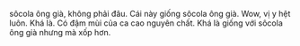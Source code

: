 sôcola ông già, không phải đâu. Cái này giống sôcola ông già. Wow, vị y hệt luôn. Khá là. Có đậm mùi của ca cao nguyên chất. Khá là giống với sôcola ông già nhưng mà xốp hơn.